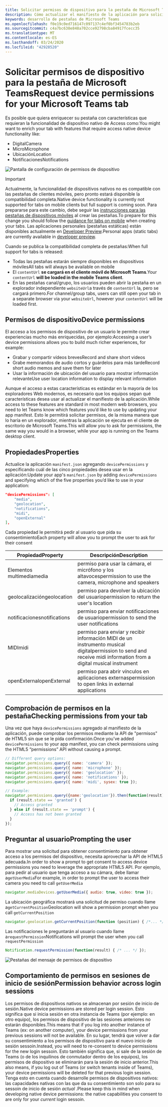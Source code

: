 ```yaml
---
title: Solicitar permisos de dispositivo para la pestaña de Microsoft Teams
description: Cómo actualizar el manifiesto de la aplicación para solicitar acceso a características nativas que suelen requerir el consentimiento del usuario
keywords: desarrollo de pestañas de Microsoft Teams
ms.openlocfilehash: f0e19c0ed716147c097137c4ef0bf3454783b2eb
ms.sourcegitcommit: c4a7bc638e848a702cce92798cba84917fcecc35
ms.translationtype: MT
ms.contentlocale: es-ES
ms.lasthandoff: 03/24/2020
ms.locfileid: "42928520"
---
```

# <a name="request-device-permissions-for-your-microsoft-teams-tab"></a><span data-ttu-id="20bed-104">Solicitar permisos de dispositivo para la pestaña de Microsoft Teams</span><span class="sxs-lookup"><span data-stu-id="20bed-104">Request device permissions for your Microsoft Teams tab</span></span>

<span data-ttu-id="20bed-105">Es posible que quiera enriquecer su pestaña con características que requieran la funcionalidad de dispositivo nativo de Access como:</span><span class="sxs-lookup"><span data-stu-id="20bed-105">You might want to enrich your tab with features that require access native device functionality like:</span></span>

* <span data-ttu-id="20bed-106">Digital</span><span class="sxs-lookup"><span data-stu-id="20bed-106">Camera</span></span>
* <span data-ttu-id="20bed-107">Micro</span><span class="sxs-lookup"><span data-stu-id="20bed-107">Microphone</span></span>
* <span data-ttu-id="20bed-108">Ubicación</span><span class="sxs-lookup"><span data-stu-id="20bed-108">Location</span></span>
* <span data-ttu-id="20bed-109">Notificaciones</span><span class="sxs-lookup"><span data-stu-id="20bed-109">Notifications</span></span>

![Pantalla de configuración de permisos de dispositivo](~/assets/images/tabs/device-permissions.png)

> [!IMPORTANT]
> <span data-ttu-id="20bed-111">Actualmente, la funcionalidad de dispositivos nativos no es compatible con las pestañas de clientes móviles, pero pronto estará disponible la compatibilidad completa.</span><span class="sxs-lookup"><span data-stu-id="20bed-111">Native device functionality is currently not supported for tabs on mobile clients but full support is coming soon.</span></span> <span data-ttu-id="20bed-112">Para prepararse para este cambio, debe seguir las [instrucciones para las pestañas de dispositivos móviles](~/tabs/design/tabs-mobile.md) al crear las pestañas.</span><span class="sxs-lookup"><span data-stu-id="20bed-112">To prepare for this change you should follow the [guidance for tabs on mobile](~/tabs/design/tabs-mobile.md) when creating your tabs.</span></span> <span data-ttu-id="20bed-113">Las aplicaciones personales (pestañas estáticas) están disponibles actualmente en [Developer Preview](~/resources/dev-preview/developer-preview-intro.md).</span><span class="sxs-lookup"><span data-stu-id="20bed-113">Personal apps (static tabs) are currently available in [developer preview](~/resources/dev-preview/developer-preview-intro.md).</span></span>
>
> <span data-ttu-id="20bed-114">Cuando se publica la compatibilidad completa de pestañas:</span><span class="sxs-lookup"><span data-stu-id="20bed-114">When full support for tabs is released:</span></span>
>
> * <span data-ttu-id="20bed-115">Todas las pestañas estarán siempre disponibles en dispositivos móviles</span><span class="sxs-lookup"><span data-stu-id="20bed-115">All tabs will always be available on mobile</span></span>
> * <span data-ttu-id="20bed-116">El `contentUrl` **se cargará en el cliente móvil de Microsoft Teams**.</span><span class="sxs-lookup"><span data-stu-id="20bed-116">Your `contentUrl` **will be loaded in the mobile Teams client**.</span></span>
> * <span data-ttu-id="20bed-117">En las pestañas canal/grupo, los usuarios pueden abrir la pestaña en un explorador independiente `websiteUrl`a través de `contentUrl` la, pero se cargará primero.</span><span class="sxs-lookup"><span data-stu-id="20bed-117">For channel/group tabs, users can still open your tab in a separate browser via your `websiteUrl`, however your `contentUrl` will be loaded first.</span></span>  

## <a name="device-permissions"></a><span data-ttu-id="20bed-118">Permisos de dispositivo</span><span class="sxs-lookup"><span data-stu-id="20bed-118">Device permissions</span></span>

<span data-ttu-id="20bed-119">El acceso a los permisos de dispositivo de un usuario le permite crear experiencias mucho más enriquecidas, por ejemplo:</span><span class="sxs-lookup"><span data-stu-id="20bed-119">Accessing a user’s device permissions allows you to build much richer experiences, for example:</span></span>

* <span data-ttu-id="20bed-120">Grabar y compartir vídeos breves</span><span class="sxs-lookup"><span data-stu-id="20bed-120">Record and share short videos</span></span>
* <span data-ttu-id="20bed-121">Grabe memorandos de audio cortos y guárdelos para más tarde</span><span class="sxs-lookup"><span data-stu-id="20bed-121">Record short audio memos and save them for later</span></span>
* <span data-ttu-id="20bed-122">Usar la información de ubicación del usuario para mostrar información relevante</span><span class="sxs-lookup"><span data-stu-id="20bed-122">Use user location information to display relevant information</span></span>

<span data-ttu-id="20bed-123">Aunque el acceso a estas características es estándar en la mayoría de los exploradores Web modernos, es necesario que los equipos sepan qué características desea usar al actualizar el manifiesto de la aplicación.</span><span class="sxs-lookup"><span data-stu-id="20bed-123">While access to these features are standard in most modern web browsers, you need to let Teams know which features you’d like to use by updating your app manifest.</span></span> <span data-ttu-id="20bed-124">Esto le permitirá solicitar permisos, de la misma manera que lo haría en un explorador, mientras la aplicación se ejecuta en el cliente de escritorio de Microsoft Teams.</span><span class="sxs-lookup"><span data-stu-id="20bed-124">This will allow you to ask for permissions, the same way you would in a browser, while your app is running on the Teams desktop client.</span></span>

## <a name="properties"></a><span data-ttu-id="20bed-125">Propiedades</span><span class="sxs-lookup"><span data-stu-id="20bed-125">Properties</span></span>

<span data-ttu-id="20bed-126">Actualice la aplicación `manifest.json` agregando `devicePermissions` y especificando cuál de las cinco propiedades desea usar en la aplicación:</span><span class="sxs-lookup"><span data-stu-id="20bed-126">Update your app's `manifest.json` by adding `devicePermissions` and specifying which of the five properties you’d like to use in your application:</span></span>

``` json
"devicePermissions": [
    "media",
    "geolocation",
    "notifications",
    "midi",
    "openExternal"
],
```

<span data-ttu-id="20bed-127">Cada propiedad le permitirá pedir al usuario que pida su consentimiento</span><span class="sxs-lookup"><span data-stu-id="20bed-127">Each property will allow you to prompt the user to ask for their consent</span></span>

| <span data-ttu-id="20bed-128">Propiedad</span><span class="sxs-lookup"><span data-stu-id="20bed-128">Property</span></span>      | <span data-ttu-id="20bed-129">Descripción</span><span class="sxs-lookup"><span data-stu-id="20bed-129">Description</span></span>   |
| --- | --- |
| <span data-ttu-id="20bed-130">Elementos multimedia</span><span class="sxs-lookup"><span data-stu-id="20bed-130">media</span></span>         | <span data-ttu-id="20bed-131">permiso para usar la cámara, el micrófono y los altavoces</span><span class="sxs-lookup"><span data-stu-id="20bed-131">permission to use the camera, microphone and speakers</span></span> |
| <span data-ttu-id="20bed-132">geolocalización</span><span class="sxs-lookup"><span data-stu-id="20bed-132">geolocation</span></span>   | <span data-ttu-id="20bed-133">permiso para devolver la ubicación del usuario</span><span class="sxs-lookup"><span data-stu-id="20bed-133">permission to return the user's location</span></span>      |
| <span data-ttu-id="20bed-134">notificaciones</span><span class="sxs-lookup"><span data-stu-id="20bed-134">notifications</span></span> | <span data-ttu-id="20bed-135">permiso para enviar notificaciones de usuario</span><span class="sxs-lookup"><span data-stu-id="20bed-135">permission to send the user notifications</span></span>      |
| <span data-ttu-id="20bed-136">MIDI</span><span class="sxs-lookup"><span data-stu-id="20bed-136">midi</span></span>          | <span data-ttu-id="20bed-137">permiso para enviar y recibir información MIDI de un instrumento musical digital</span><span class="sxs-lookup"><span data-stu-id="20bed-137">permission to send and receive midi information from a digital musical instrument</span></span>   |
| <span data-ttu-id="20bed-138">openExternal</span><span class="sxs-lookup"><span data-stu-id="20bed-138">openExternal</span></span>  | <span data-ttu-id="20bed-139">permiso para abrir vínculos en aplicaciones externas</span><span class="sxs-lookup"><span data-stu-id="20bed-139">permission to open links in external applications</span></span>  |

## <a name="checking-permissions-from-your-tab"></a><span data-ttu-id="20bed-140">Comprobación de permisos en la pestaña</span><span class="sxs-lookup"><span data-stu-id="20bed-140">Checking permissions from your tab</span></span>

<span data-ttu-id="20bed-141">Una vez que haya `devicePermissions` agregado al manifiesto de la aplicación, puede comprobar los permisos mediante la API de "permisos" de HTML5 sin que se le pida confirmación.</span><span class="sxs-lookup"><span data-stu-id="20bed-141">Once you’ve added `devicePermissions` to your app manifest, you can check permissions using the HTML5 “permissions” API without causing a prompt.</span></span>

``` Javascript
// Different query options:
navigator.permissions.query({ name: 'camera' });
navigator.permissions.query({ name: 'microphone' });
navigator.permissions.query({ name: 'geolocation' });
navigator.permissions.query({ name: 'notifications' });
navigator.permissions.query({ name: 'midi', sysex: true });

// Example:
navigator.permissions.query({name:'geolocation'}).then(function(result) {
  if (result.state == 'granted') {
    // Access granted
  } else if (result.state == 'prompt') {
    // Access has not been granted
  }
});
```

## <a name="prompting-the-user"></a><span data-ttu-id="20bed-142">Preguntar al usuario</span><span class="sxs-lookup"><span data-stu-id="20bed-142">Prompting the user</span></span>

<span data-ttu-id="20bed-143">Para mostrar una solicitud para obtener consentimiento para obtener acceso a los permisos del dispositivo, necesita aprovechar la API de HTML5 adecuada.</span><span class="sxs-lookup"><span data-stu-id="20bed-143">In order to show a prompt to get consent to access device permissions you need to leverage the appropriate HTML5 API.</span></span> <span data-ttu-id="20bed-144">Por ejemplo, para pedir al usuario que tenga acceso a su cámara, debe llamar a`getUserMedia`</span><span class="sxs-lookup"><span data-stu-id="20bed-144">For example, in order to prompt the user to access their camera you need to call `getUserMedia`</span></span>

```Javascript
navigator.mediaDevices.getUserMedia({ audio: true, video: true });
```

<span data-ttu-id="20bed-145">La ubicación geográfica mostrará una solicitud de permiso cuando llame a`getCurrentPosition`</span><span class="sxs-lookup"><span data-stu-id="20bed-145">Geolocation will  show a permission prompt when you call `getCurrentPosition`</span></span>

```Javascript
navigator.geolocation.getCurrentPosition(function (position) { /*... */ });
```

<span data-ttu-id="20bed-146">Las notificaciones le preguntarán al usuario cuando llame a`requestPermission`</span><span class="sxs-lookup"><span data-stu-id="20bed-146">Notifications will prompt the user when you call `requestPermission`</span></span>

```Javascript
Notification.requestPermission(function(result) { /* ... */ });
```

![Pestañas del mensaje de permisos de dispositivo](~/assets/images/tabs/device-permissions-prompt.png)

## <a name="permission-behavior-across-login-sessions"></a><span data-ttu-id="20bed-148">Comportamiento de permisos en sesiones de inicio de sesión</span><span class="sxs-lookup"><span data-stu-id="20bed-148">Permission behavior across login sessions</span></span>

<span data-ttu-id="20bed-149">Los permisos de dispositivos nativos se almacenan por sesión de inicio de sesión.</span><span class="sxs-lookup"><span data-stu-id="20bed-149">Native device permissions are stored per login session.</span></span> <span data-ttu-id="20bed-150">Esto significa que si inicia sesión en otra instancia de Teams (por ejemplo: en otro equipo), los permisos de dispositivo de las sesiones anteriores no estarán disponibles.</span><span class="sxs-lookup"><span data-stu-id="20bed-150">This means that if you log into another instance of Teams (ex: on another computer), your device permissions from your previous sessions will not be available.</span></span> <span data-ttu-id="20bed-151">En su lugar, tendrá que volver a dar su consentimiento a los permisos de dispositivo para el nuevo inicio de sesión sessoin.</span><span class="sxs-lookup"><span data-stu-id="20bed-151">Instead, you will need to re-consent to device permissions for the new login sessoin.</span></span> <span data-ttu-id="20bed-152">Esto también significa que, si sale de la sesión de Teams (o de los inquilinos de conmutador dentro de los equipos), los permisos de dispositivo se eliminarán para la sesión de inicio anterior.</span><span class="sxs-lookup"><span data-stu-id="20bed-152">This also means, if you log out of Teams (or switch tenants inside of Teams), your device permissions will be deleted for that previous login session.</span></span> <span data-ttu-id="20bed-153">Tenga esto en cuenta cuando desarrolle permisos de dispositivos nativos: las capacidades nativas con las que da su consentimiento son solo para su sessoin de inicio de sesión _actual_ .</span><span class="sxs-lookup"><span data-stu-id="20bed-153">Please keep this in mind when developing native device permissions: the native capabilities you consent to are only for your _current_ login sessoin.</span></span>